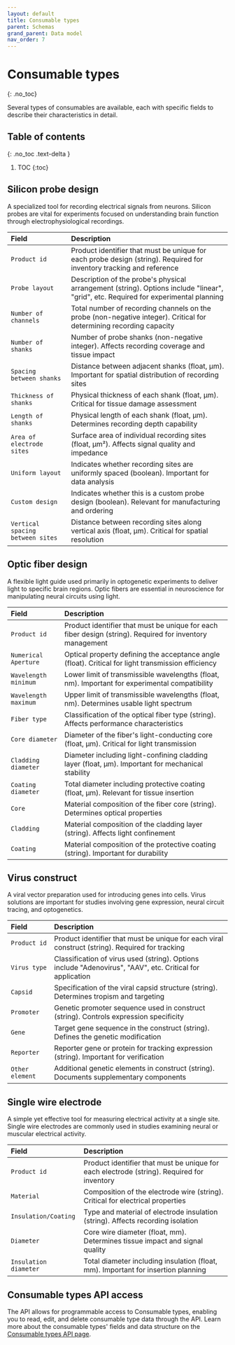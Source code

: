 ```yaml
---
layout: default
title: Consumable types
parent: Schemas
grand_parent: Data model
nav_order: 7
---
```


# Consumable types
{: .no_toc}

Several types of consumables are available, each with specific fields to describe their characteristics in detail.

## Table of contents
{: .no_toc .text-delta }

1. TOC
{:toc}

## Silicon probe design

A specialized tool for recording electrical signals from neurons. Silicon probes are vital for experiments focused on understanding brain function through electrophysiological recordings.

| Field | Description |
|:------|:------------|
| `Product id` | Product identifier that must be unique for each probe design (string). Required for inventory tracking and reference |
| `Probe layout` | Description of the probe's physical arrangement (string). Options include "linear", "grid", etc. Required for experimental planning |
| `Number of channels` | Total number of recording channels on the probe (non-negative integer). Critical for determining recording capacity |
| `Number of shanks` | Number of probe shanks (non-negative integer). Affects recording coverage and tissue impact |
| `Spacing between shanks` | Distance between adjacent shanks (float, μm). Important for spatial distribution of recording sites |
| `Thickness of shanks` | Physical thickness of each shank (float, μm). Critical for tissue damage assessment |
| `Length of shanks` | Physical length of each shank (float, μm). Determines recording depth capability |
| `Area of electrode sites` | Surface area of individual recording sites (float, μm²). Affects signal quality and impedance |
| `Uniform layout` | Indicates whether recording sites are uniformly spaced (boolean). Important for data analysis |
| `Custom design` | Indicates whether this is a custom probe design (boolean). Relevant for manufacturing and ordering |
| `Vertical spacing between sites` | Distance between recording sites along vertical axis (float, μm). Critical for spatial resolution |

## Optic fiber design

A flexible light guide used primarily in optogenetic experiments to deliver light to specific brain regions. Optic fibers are essential in neuroscience for manipulating neural circuits using light.

| Field | Description |
|:------|:------------|
| `Product id` | Product identifier that must be unique for each fiber design (string). Required for inventory management |
| `Numerical Aperture` | Optical property defining the acceptance angle (float). Critical for light transmission efficiency |
| `Wavelength minimum` | Lower limit of transmissible wavelengths (float, nm). Important for experimental compatibility |
| `Wavelength maximum` | Upper limit of transmissible wavelengths (float, nm). Determines usable light spectrum |
| `Fiber type` | Classification of the optical fiber type (string). Affects performance characteristics |
| `Core diameter` | Diameter of the fiber's light-conducting core (float, μm). Critical for light transmission |
| `Cladding diameter` | Diameter including light-confining cladding layer (float, μm). Important for mechanical stability |
| `Coating diameter` | Total diameter including protective coating (float, μm). Relevant for tissue insertion |
| `Core` | Material composition of the fiber core (string). Determines optical properties |
| `Cladding` | Material composition of the cladding layer (string). Affects light confinement |
| `Coating` | Material composition of the protective coating (string). Important for durability |

## Virus construct

A viral vector preparation used for introducing genes into cells. Virus solutions are important for studies involving gene expression, neural circuit tracing, and optogenetics.

| Field | Description |
|:------|:------------|
| `Product id` | Product identifier that must be unique for each viral construct (string). Required for tracking |
| `Virus type` | Classification of virus used (string). Options include "Adenovirus", "AAV", etc. Critical for application |
| `Capsid` | Specification of the viral capsid structure (string). Determines tropism and targeting |
| `Promoter` | Genetic promoter sequence used in construct (string). Controls expression specificity |
| `Gene` | Target gene sequence in the construct (string). Defines the genetic modification |
| `Reporter` | Reporter gene or protein for tracking expression (string). Important for verification |
| `Other element` | Additional genetic elements in construct (string). Documents supplementary components |

## Single wire electrode

A simple yet effective tool for measuring electrical activity at a single site. Single wire electrodes are commonly used in studies examining neural or muscular electrical activity.

| Field | Description |
|:------|:------------|
| `Product id` | Product identifier that must be unique for each electrode (string). Required for inventory |
| `Material` | Composition of the electrode wire (string). Critical for electrical properties |
| `Insulation/Coating` | Type and material of electrode insulation (string). Affects recording isolation |
| `Diameter` | Core wire diameter (float, mm). Determines tissue impact and signal quality |
| `Insulation diameter` | Total diameter including insulation (float, mm). Important for insertion planning |

## Consumable types API access

The API allows for programmable access to Consumable types, enabling you to read, edit, and delete consumable type data through the API. Learn more about the consumable types' fields and data structure on the [Consumable types API page]({{"api/resources/consumable/"|absolute_url}}).
